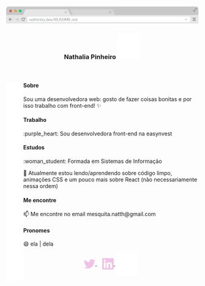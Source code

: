 <header>
  <img src="https://github.com/natth42/natth42/blob/master/assets/browser.png" alt="topo do navegador com barra de endereço escrito nathinha.dev/README.md">
  <h3 align="center">
    Nathalia Pinheiro 
    <img src="https://github.com/natth42/natth42/blob/master/assets/sparkles.svg" alt="três brilhinhos rosas piscando" />
  </h3>
</header>

<main>
  <img align="left" height="520px" alt="" src="https://github.com/natth42/natth42/blob/master/assets/emptySpace.png" />

  <section>
    <h4>Sobre</h4>
    <p> Sou uma desenvolvedora web: gosto de fazer coisas bonitas e por isso trabalho com front-end! ✨</p>
  </section>
  
  <section>
    <h4>Trabalho</h4>
    <p> :purple_heart: Sou desenvolvedora front-end na easynvest </p>
  </section>
  
  <section>
    <h4>Estudos</h4>
    <p> :woman_student: Formada em Sistemas de Informação </p>
    <p> 📖 Atualmente estou lendo/aprendendo sobre código limpo, animações CSS e um pouco mais sobre React (não necessariamente nessa ordem)</p>
  </section>
  
  <section>
    <h4>Me encontre</h4>
    <p> 📫 Me encontre no email mesquita.natth@gmail.com</p>
  </section>

  <section>
    <h4>Pronomes</h4>
    <p> 😄 ela | dela</p>
  </section>
</main>

  <footer>
    <p align="center">
      <a href="https://twitter.com/@nathi_pinheiro" target="blank">
        <img align="center" src="https://github.com/natth42/natth42/blob/master/assets/twitter.svg" alt="@nathi_pinheiro" height="30" width="30" />
      </a>
      <img align="center" alt="" src="https://github.com/natth42/natth42/blob/master/assets/emptySpace.png" height="10" width="10" />
      <a href="https://linkedin.com/in/https://www.linkedin.com/in/nathalia-pinheiro" target="blank">
        <img align="center" src="https://github.com/natth42/natth42/blob/master/assets/linkedin.svg" alt="nathalia-pinheiro" height="30" width="30" />
      </a>
      <img align="center" alt="" src="https://github.com/natth42/natth42/blob/master/assets/emptySpace.png" height="60" width="60" />
    </p>
  </footer>
